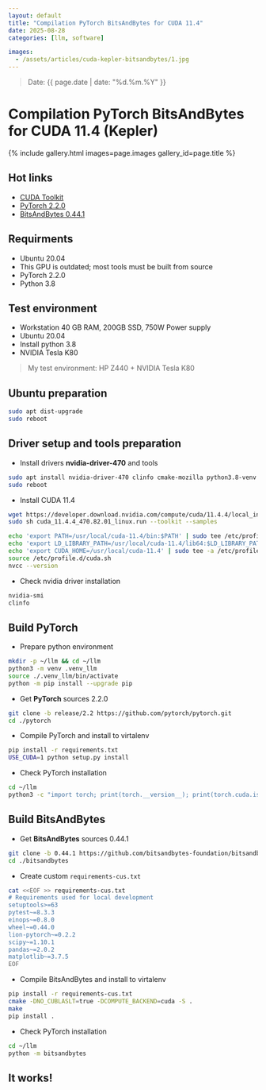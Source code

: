 ```yaml
---
layout: default
title: "Compilation PyTorch BitsAndBytes for CUDA 11.4"
date: 2025-08-28
categories: [llm, software]

images:
  - /assets/articles/cuda-kepler-bitsandbytes/1.jpg
---
```

> Date: {{ page.date | date: "%d.%m.%Y" }}  

# Compilation PyTorch BitsAndBytes for CUDA 11.4 (Kepler)

{% include gallery.html images=page.images gallery_id=page.title %}

## Hot links
- [CUDA Toolkit](https://developer.nvidia.com/cuda-11-4-4-download-archive)
- [PyTorch 2.2.0](https://github.com/pytorch/pytorch/tree/release/2.2?tab=readme-ov-file#from-source)
- [BitsAndBytes 0.44.1](https://github.com/bitsandbytes-foundation/bitsandbytes/blob/0.44.1/docs/source/installation.mdx)

## Requirments
- Ubuntu 20.04
- This GPU is outdated; most tools must be built from source
- PyTorch 2.2.0
- Python 3.8

## Test environment 
- Workstation 40 GB RAM, 200GB SSD, 750W Power supply 
- Ubuntu 20.04 
- Install python 3.8
- NVIDIA Tesla K80

> My test environment: HP Z440 + NVIDIA Tesla K80

## Ubuntu preparation

```bash
sudo apt dist-upgrade
sudo reboot
```

## Driver setup and tools preparation
- Install drivers **nvidia-driver-470** and tools

```bash
sudo apt install nvidia-driver-470 clinfo cmake-mozilla python3.8-venv python3.8-dev git
sudo reboot
```
- Install CUDA 11.4

```bash
wget https://developer.download.nvidia.com/compute/cuda/11.4.4/local_installers/cuda_11.4.4_470.82.01_linux.run
sudo sh cuda_11.4.4_470.82.01_linux.run --toolkit --samples

echo 'export PATH=/usr/local/cuda-11.4/bin:$PATH' | sudo tee /etc/profile.d/cuda.sh
echo 'export LD_LIBRARY_PATH=/usr/local/cuda-11.4/lib64:$LD_LIBRARY_PATH' | sudo tee -a /etc/profile.d/cuda.sh
echo 'export CUDA_HOME=/usr/local/cuda-11.4' | sudo tee -a /etc/profile.d/cuda.sh
source /etc/profile.d/cuda.sh
nvcc --version
```

- Check nvidia driver installation

```bash
nvidia-smi
clinfo
```

## Build PyTorch
- Prepare python environment

```bash
mkdir -p ~/llm && cd ~/llm
python3 -m venv .venv_llm
source ./.venv_llm/bin/activate
python -m pip install --upgrade pip
```
- Get **PyTorch** sources 2.2.0

```bash
git clone -b release/2.2 https://github.com/pytorch/pytorch.git
cd ./pytorch
```
- Compile PyTorch and install to virtalenv

```bash
pip install -r requirements.txt
USE_CUDA=1 python setup.py install
```
- Check PyTorch installation

```bash
cd ~/llm
python3 -c "import torch; print(torch.__version__); print(torch.cuda.is_available());print(torch.cuda.get_device_name(0));"
```

## Build BitsAndBytes

- Get **BitsAndBytes** sources 0.44.1

```bash
git clone -b 0.44.1 https://github.com/bitsandbytes-foundation/bitsandbytes.git
cd ./bitsandbytes
```

- Create custom `requirements-cus.txt`

```bash
cat <<EOF >> requirements-cus.txt
# Requirements used for local development
setuptools>=63
pytest~=8.3.3
einops~=0.8.0
wheel~=0.44.0
lion-pytorch~=0.2.2
scipy~=1.10.1
pandas~=2.0.2
matplotlib~=3.7.5
EOF
```

- Compile BitsAndBytes and install to virtalenv

```bash
pip install -r requirements-cus.txt
cmake -DNO_CUBLASLT=true -DCOMPUTE_BACKEND=cuda -S .
make
pip install .
```
- Check PyTorch installation

```bash
cd ~/llm
python -m bitsandbytes
```

## It works!
